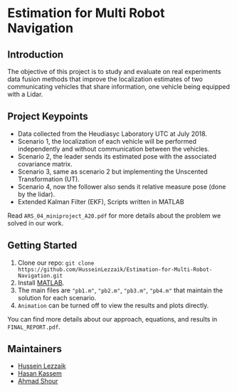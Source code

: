 # Estimation for Multi Robot Navigation

## Introduction
The objective of this project is to study and evaluate on real experiments data fusion methods that improve the localization estimates of two communicating vehicles that share information, one vehicle being equipped with a Lidar.

## Project Keypoints
* Data collected from the Heudiasyc Laboratory UTC at July 2018.
* Scenario 1, the localization of each vehicle will be performed independently and without communication between the vehicles.
* Scenario 2, the leader sends its estimated pose with the associated covariance matrix.
* Scenario 3, same as scenario 2 but implementing the Unscented Transformation (UT).
* Scenario 4, now the follower also sends it relative measure pose (done by the lidar).
* Extended Kalman Filter (EKF), Scripts written in MATLAB

Read `ARS_04_miniproject_A20.pdf` for more details about the problem we solved in our work.

## Getting Started
1.  Clone our repo: `git clone https://github.com/HusseinLezzaik/Estimation-for-Multi-Robot-Navigation.git`
2.  Install [MATLAB](https://fr.mathworks.com/products/matlab-online.html).
3.  The main files are `"pb1.m"`, `"pb2.m"`, `"pb3.m"`, `"pb4.m"` that maintain the solution for each scenario.
4.  `Animation` can be turned off to view the results and plots directly.

You can find more details about our approach, equations, and results in `FINAL_REPORT.pdf`.

## Maintainers
* [Hussein Lezzaik](www.husseinlezzaik.com)
* [Hasan Kassem](https://www.linkedin.com/in/hasan-kassem-02625119b/)
* [Ahmad Shour](https://www.linkedin.com/in/ahmad-shour-1531371a8/)
